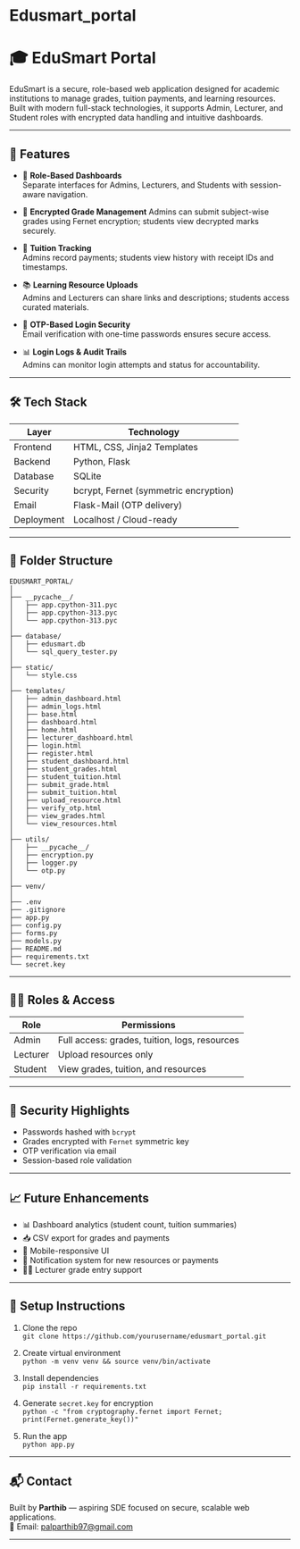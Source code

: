 # Edusmart_portal
# 🎓 EduSmart Portal

EduSmart is a secure, role-based web application designed for academic institutions to manage grades, tuition payments, and learning resources. Built with modern full-stack technologies, it supports Admin, Lecturer, and Student roles with encrypted data handling and intuitive dashboards.

---

## 🚀 Features

- 🔐 **Role-Based Dashboards**  
  Separate interfaces for Admins, Lecturers, and Students with session-aware navigation.

- 🧮 **Encrypted Grade Management**
  Admins can submit subject-wise grades using Fernet encryption; students view decrypted marks securely.

- 🧾 **Tuition Tracking**  
  Admins record payments; students view history with receipt IDs and timestamps.

- 📚 **Learning Resource Uploads**  
  Admins and Lecturers can share links and descriptions; students access curated materials.

- 📩 **OTP-Based Login Security**  
  Email verification with one-time passwords ensures secure access.

- 📊 **Login Logs & Audit Trails**  
  Admins can monitor login attempts and status for accountability.

---

## 🛠️ Tech Stack

| Layer        | Technology                     |
|--------------|--------------------------------|
| Frontend     | HTML, CSS, Jinja2 Templates    |
| Backend      | Python, Flask                  |
| Database     | SQLite                         |
| Security     | bcrypt, Fernet (symmetric encryption) |
| Email        | Flask-Mail (OTP delivery)      |
| Deployment   | Localhost / Cloud-ready        |

---

## 📂 Folder Structure
```
EDUSMART_PORTAL/
│
├── __pycache__/
│   ├── app.cpython-311.pyc
│   ├── app.cpython-313.pyc
│   └── app.cpython-313.pyc
│
├── database/
│   ├── edusmart.db
│   └── sql_query_tester.py
│
├── static/
│   └── style.css
│
├── templates/
│   ├── admin_dashboard.html
│   ├── admin_logs.html
│   ├── base.html
│   ├── dashboard.html
│   ├── home.html
│   ├── lecturer_dashboard.html
│   ├── login.html
│   ├── register.html
│   ├── student_dashboard.html
│   ├── student_grades.html
│   ├── student_tuition.html
│   ├── submit_grade.html
│   ├── submit_tuition.html
│   ├── upload_resource.html
│   ├── verify_otp.html
│   ├── view_grades.html
│   └── view_resources.html
│
├── utils/
│   ├── __pycache__/
│   ├── encryption.py
│   ├── logger.py
│   └── otp.py
│
├── venv/
│
├── .env
├── .gitignore
├── app.py
├── config.py
├── forms.py
├── models.py
├── README.md
├── requirements.txt
└── secret.key
```

---

## 🧑‍💻 Roles & Access

| Role      | Permissions |
|-----------|-------------|
| Admin     | Full access: grades, tuition, logs, resources |
| Lecturer  | Upload resources only |
| Student   | View grades, tuition, and resources |

---

## 🔐 Security Highlights

- Passwords hashed with `bcrypt`
- Grades encrypted with `Fernet` symmetric key
- OTP verification via email
- Session-based role validation

---

## 📈 Future Enhancements

- 📊 Dashboard analytics (student count, tuition summaries)
- 📥 CSV export for grades and payments
- 📱 Mobile-responsive UI
- 🔔 Notification system for new resources or payments
- 🧑‍🏫 Lecturer grade entry support

---

## 📌 Setup Instructions

1. Clone the repo  
   `git clone https://github.com/yourusername/edusmart_portal.git`

2. Create virtual environment  
   `python -m venv venv && source venv/bin/activate`

3. Install dependencies  
   `pip install -r requirements.txt`

4. Generate `secret.key` for encryption  
   `python -c "from cryptography.fernet import Fernet; print(Fernet.generate_key())"`

5. Run the app  
   `python app.py`

---

## 📬 Contact

Built by **Parthib** — aspiring SDE focused on secure, scalable web applications.  
📧 Email: palparthib97@gmail.com  

---
